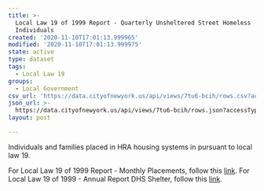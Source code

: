 ```yaml
---
title: >-
  Local Law 19 of 1999 Report - Quarterly Unsheltered Street Homeless
  Individuals
created: '2020-11-10T17:01:13.999965'
modified: '2020-11-10T17:01:13.999975'
state: active
type: dataset
tags:
  - Local Law 19
groups:
  - Local Government
csv_url: 'https://data.cityofnewyork.us/api/views/7tu6-bcih/rows.csv?accessType=DOWNLOAD'
json_url: >-
  https://data.cityofnewyork.us/api/views/7tu6-bcih/rows.json?accessType=DOWNLOAD
layout: post

---
```

Individuals and families placed in HRA housing systems in pursuant to local law 19.

For Local Law 19 of 1999 Report - Monthly Placements, follow this <a href="https://data.cityofnewyork.us/Social-Services/Local-Law-19-of-1999-Report-Monthly-Placements/5284-7vfz">link</a>.
For Local Law 19 of 1999 - Annual Report DHS Shelter, follow  this <a href="https://data.cityofnewyork.us/dataset/Local-Law-19-of-1999-Report/e3qr-idgg">link</a>.
